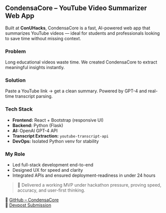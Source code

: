 ## CondensaCore – YouTube Video Summarizer Web App

Built at **ConUHacks**, CondensaCore is a fast, AI-powered web app that summarizes YouTube videos — ideal for students and professionals looking to save time without missing context.

### Problem  
Long educational videos waste time. We created CondensaCore to extract meaningful insights instantly.

### Solution  
Paste a YouTube link → get a clean summary. Powered by GPT-4 and real-time transcript parsing.

### Tech Stack  
- **Frontend:** React + Bootstrap (responsive UI)  
- **Backend:** Python (Flask)  
- **AI:** OpenAI GPT-4 API  
- **Transcript Extraction:** `youtube-transcript-api`  
- **DevOps:** Isolated Python venv for stability  

### My Role  
- Led full-stack development end-to-end  
- Designed UX for speed and clarity  
- Integrated APIs and ensured deployment-readiness in under 24 hours

> 🚀 Delivered a working MVP under hackathon pressure, proving speed, accuracy, and user-first thinking.

🔗 [GitHub – CondensaCore](#)  
🔗 [Devpost Submission](#)
